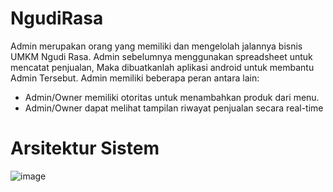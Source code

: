 # NgudiRasa

Admin merupakan orang yang memiliki dan mengelolah jalannya bisnis UMKM Ngudi Rasa. Admin sebelumnya menggunakan spreadsheet untuk mencatat penjualan, Maka dibuatkanlah aplikasi android untuk membantu Admin Tersebut.
Admin memiliki beberapa peran antara lain:

- Admin/Owner memiliki otoritas untuk menambahkan produk dari menu.
- Admin/Owner dapat melihat tampilan riwayat penjualan secara real-time

# Arsitektur Sistem

![image](https://github.com/muhagungzulhaeran/NgudiRasa/assets/132732378/dec22f95-4706-464d-80cf-828555325a5d)

